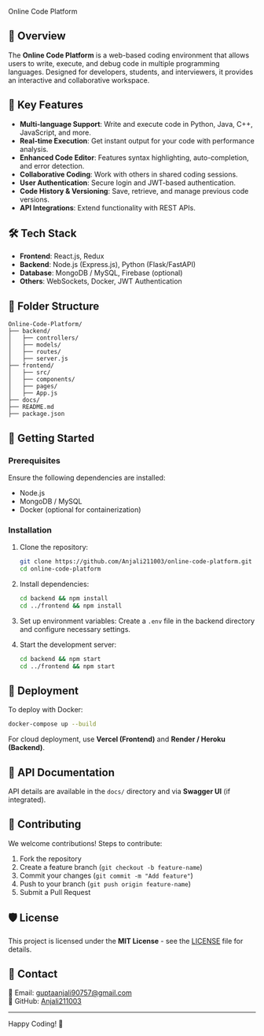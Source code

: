 Online Code Platform


## 🚀 Overview
The **Online Code Platform** is a web-based coding environment that allows users to write, execute, and debug code in multiple programming languages. Designed for developers, students, and interviewers, it provides an interactive and collaborative workspace.

## 🌟 Key Features
- **Multi-language Support**: Write and execute code in Python, Java, C++, JavaScript, and more.
- **Real-time Execution**: Get instant output for your code with performance analysis.
- **Enhanced Code Editor**: Features syntax highlighting, auto-completion, and error detection.
- **Collaborative Coding**: Work with others in shared coding sessions.
- **User Authentication**: Secure login and JWT-based authentication.
- **Code History & Versioning**: Save, retrieve, and manage previous code versions.
- **API Integrations**: Extend functionality with REST APIs.

## 🛠 Tech Stack
- **Frontend**: React.js, Redux
- **Backend**: Node.js (Express.js), Python (Flask/FastAPI)
- **Database**: MongoDB / MySQL, Firebase (optional)
- **Others**: WebSockets, Docker, JWT Authentication

## 📂 Folder Structure
```
Online-Code-Platform/
├── backend/
│   ├── controllers/
│   ├── models/
│   ├── routes/
│   ├── server.js
├── frontend/
│   ├── src/
│   ├── components/
│   ├── pages/
│   ├── App.js
├── docs/
├── README.md
├── package.json
```

## 🚀 Getting Started
### Prerequisites
Ensure the following dependencies are installed:
- Node.js
- MongoDB / MySQL
- Docker (optional for containerization)

### Installation
1. Clone the repository:
   ```sh
   git clone https://github.com/Anjali211003/online-code-platform.git
   cd online-code-platform
   ```
2. Install dependencies:
   ```sh
   cd backend && npm install
   cd ../frontend && npm install
   ```
3. Set up environment variables:
   Create a `.env` file in the backend directory and configure necessary settings.

4. Start the development server:
   ```sh
   cd backend && npm start
   cd ../frontend && npm start
   ```

## 🚀 Deployment
To deploy with Docker:
```sh
docker-compose up --build
```
For cloud deployment, use **Vercel (Frontend)** and **Render / Heroku (Backend)**.

## 📜 API Documentation
API details are available in the `docs/` directory and via **Swagger UI** (if integrated).

## 🤝 Contributing
We welcome contributions! Steps to contribute:
1. Fork the repository
2. Create a feature branch (`git checkout -b feature-name`)
3. Commit your changes (`git commit -m "Add feature"`)
4. Push to your branch (`git push origin feature-name`)
5. Submit a Pull Request

## 🛡 License
This project is licensed under the **MIT License** - see the [LICENSE](LICENSE) file for details.

## 📩 Contact
📧 Email: guptaanjali90757@gmail.com  
🔗 GitHub: [Anjali211003](https://github.com/Anjali211003)

---
Happy Coding! 🚀

